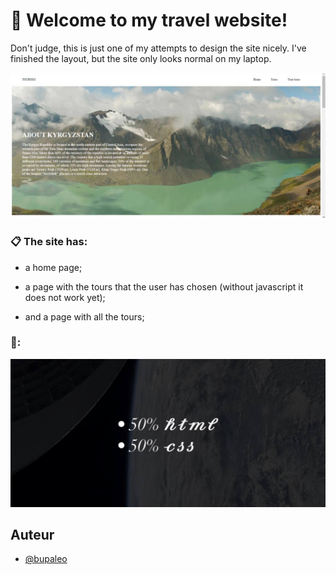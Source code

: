 # 👋 Welcome to my travel website! 

Don't judge, this is just one of my attempts to design the site nicely.
I've finished the layout, but the site only looks normal on my laptop. 
<div align="center">
  <img src="screen.jpg" >
</div>

### 📋 The site has:


- a home page;

-  a page with the tours that the user has chosen (without javascript it does not work yet);

- and a page with all the tours;


### 💼:

<div align="center">
  <img src="htmlcss.jpg" >
</div>

## Auteur

- [@bupaleo](https://github.com/bupaleo)